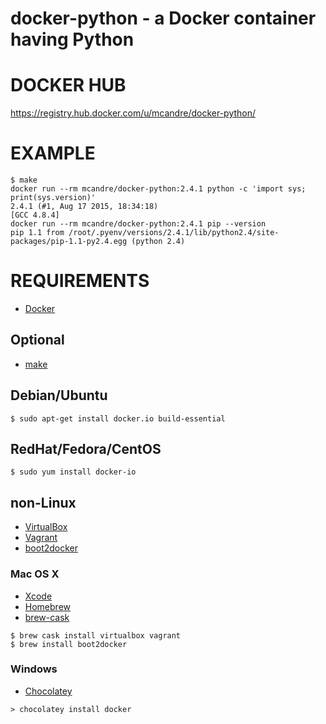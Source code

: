 # docker-python - a Docker container having Python

# DOCKER HUB

https://registry.hub.docker.com/u/mcandre/docker-python/

# EXAMPLE

```
$ make
docker run --rm mcandre/docker-python:2.4.1 python -c 'import sys; print(sys.version)'
2.4.1 (#1, Aug 17 2015, 18:34:18)
[GCC 4.8.4]
docker run --rm mcandre/docker-python:2.4.1 pip --version
pip 1.1 from /root/.pyenv/versions/2.4.1/lib/python2.4/site-packages/pip-1.1-py2.4.egg (python 2.4)
```

# REQUIREMENTS

* [Docker](https://www.docker.com/)

## Optional

* [make](http://www.gnu.org/software/make/)

## Debian/Ubuntu

```
$ sudo apt-get install docker.io build-essential
```

## RedHat/Fedora/CentOS

```
$ sudo yum install docker-io
```

## non-Linux

* [VirtualBox](https://www.virtualbox.org/)
* [Vagrant](https://www.vagrantup.com/)
* [boot2docker](http://boot2docker.io/)

### Mac OS X

* [Xcode](http://itunes.apple.com/us/app/xcode/id497799835?ls=1&mt=12)
* [Homebrew](http://brew.sh/)
* [brew-cask](http://caskroom.io/)

```
$ brew cask install virtualbox vagrant
$ brew install boot2docker
```

### Windows

* [Chocolatey](https://chocolatey.org/)

```
> chocolatey install docker
```
